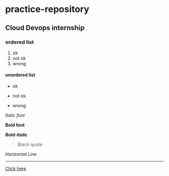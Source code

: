# practice-repository

## Cloud Devops internship

### ordered list
1. ok
2.  not ok
3.  wrong

#### unordered list
- ok
+ not ok
- wrong

*Italic font*

**Bold font**

***Bold-italic***


> Black quote

*Horizontal Line*

-----

[Click here](tex2.txt)
